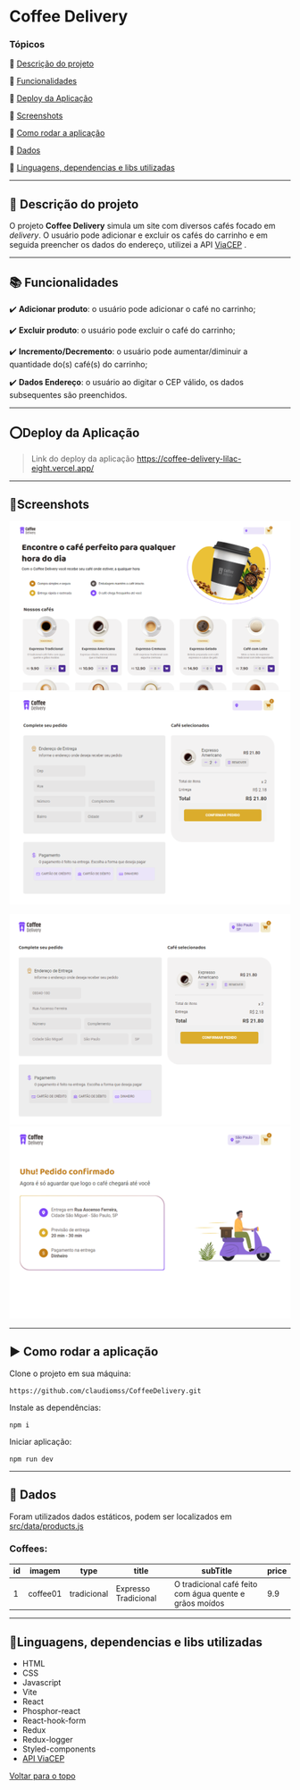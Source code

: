 
<a id="Coffee-Delivery"></a>
# Coffee Delivery

### Tópicos 

:small_blue_diamond: [Descrição do projeto](#1-Descrição-do-projeto)

:small_blue_diamond: [Funcionalidades](#2-Funcionalidades)

:small_blue_diamond: [Deploy da Aplicação](#3-Deploy-da-Aplicação)

:small_blue_diamond: [Screenshots](#4-Screenshots)

:small_blue_diamond: [Como rodar a aplicação](#5-Como-rodar-a-aplicação)

:small_blue_diamond: [Dados](#6-Dados)

:small_blue_diamond: [Linguagens, dependencias e libs utilizadas](#7-Linguagens,-dependencias-e-libs-utilizadas)

---

<a id="1-Descrição-do-projeto"></a>
##  :memo: Descrição do projeto 

O projeto **Coffee Delivery** simula um site com diversos cafés focado em *delivery*. O usuário pode adicionar e excluir os cafés do carrinho e em seguida preencher os dados do endereço, utilizei a API [ViaCEP](https://viacep.com.br/) .

---
<a id="2-Funcionalidades"></a>
##  :books: Funcionalidades

:heavy_check_mark: **Adicionar produto**: o usuário pode adicionar o café no carrinho;

:heavy_check_mark: **Excluir produto**: o usuário pode excluir o café do carrinho;

:heavy_check_mark: **Incremento/Decremento**: o usuário pode aumentar/diminuir a quantidade do(s) café(s) do carrinho;

:heavy_check_mark: **Dados Endereço**: o usuário ao digitar o CEP válido, os dados subsequentes são preenchidos.

---
<a id="3-Deploy-da-Aplicação"></a>
##  :o:Deploy da Aplicação

> Link do deploy da aplicação https://coffee-delivery-lilac-eight.vercel.app/

---
<a id="4-Screenshots"></a>
##  :art:Screenshots

![Home](https://github.com/claudiomss/CoffeeDelivery/blob/main/screenshots/tela%201.png?raw=true)
![Home](https://github.com/claudiomss/CoffeeDelivery/blob/main/screenshots/tela%202.png?raw=true)

![Home](https://github.com/claudiomss/CoffeeDelivery/blob/main/screenshots/tela%203.png?raw=true)
![Home](https://github.com/claudiomss/CoffeeDelivery/blob/main/screenshots/tela%204.png?raw=true)

---
<a id="5-Como-rodar-a-aplicação"></a>
##  :arrow_forward: Como rodar a aplicação 

Clone o projeto em sua máquina: 

```
https://github.com/claudiomss/CoffeeDelivery.git
```
Instale as dependências:

```
npm i
```
Iniciar aplicação:

```
npm run dev
```

---
<a id="6-Dados"></a>
##  :floppy_disk: Dados
Foram utilizados dados estáticos, podem ser localizados em [src/data/products.js](https://github.com/claudiomss/CoffeeDelivery/blob/main/src/data/products.js)

### Coffees: 

|id|imagem|type|title|subTitle|price|
| -------- |-------- |-------- |-------- |-------- |-------- |
|1|coffee01|tradicional|Expresso Tradicional|O tradicional café feito com água quente e grãos moídos| 9.9

---
<a id="7-Linguagens,-dependencias-e-libs-utilizadas"></a>
##  :wrench:Linguagens, dependencias e libs utilizadas
- HTML
- CSS
- Javascript
- Vite
- React
-  Phosphor-react
- React-hook-form
- Redux
- Redux-logger
- Styled-components
- [API ViaCEP](https://viacep.com.br/)


[ Voltar para o topo](#Coffee-Delivery)

